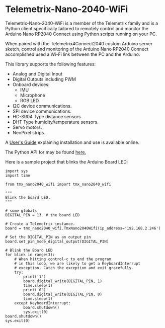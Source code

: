 # Telemetrix-Nano-2040-WiFi

Telemetrix-Nano-2040-WiFi is a member of the Telemetrix family and is a Python client
specifically tailored to remotely control and monitor
the Arduino Nano RP2040 Connect using Python scripts running on your PC.

When paired with the Telemetrix4Connect2040 custom Arduino server sketch, control and
monitoring of the Arduino Nano RP2040 Connect accomplished used a Wi-Fi link between the
PC and the Arduino.

This library supports the following features:
* Analog and Digital Input
* Digital Outputs including PWM
* Onboard devices:
    * IMU
    * Microphone
    * RGB LED
* I2C device communications.
* SPI device communications.
* HC-SR04 Type distance sensors.
* DHT Type humidity/temperature sensors.
* Servo motors.
* NeoPixel strips.


A [User's Guide](https://mryslab.github.io/telemetrix-nano-2040-wifi/) explaining installation and use is available online.

The Python API for may be found [here.](https://htmlpreview.github.io/?https://github.com/MrYsLab/telemetrix-nano-2040-wifi/blob/master/html/tmx_nano2040_wifi/index.html) 

Here is a sample project that blinks the Arduino Board LED:

```
import sys
import time

from tmx_nano2040_wifi import tmx_nano2040_wifi

"""
Blink the board LED.
"""

# some globals
DIGITAL_PIN = 13  # the board LED

# Create a Telemetrix instance.
board = tmx_nano2040_wifi.TmxNano2040Wifi(ip_address='192.168.2.246')

# Set the DIGITAL_PIN as an output pin
board.set_pin_mode_digital_output(DIGITAL_PIN)

# Blink the Board LED
for blink in range(3):
    # When hitting control-c to end the program
    # in this loop, we are likely to get a KeyboardInterrupt
    # exception. Catch the exception and exit gracefully.
    try:
        print('1')
        board.digital_write(DIGITAL_PIN, 1)
        time.sleep(1)
        print('0')
        board.digital_write(DIGITAL_PIN, 0)
        time.sleep(1)
    except KeyboardInterrupt:
        board.shutdown()
        sys.exit(0)
board.shutdown()
sys.exit(0)
```